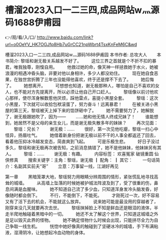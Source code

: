 # 槽溜2023入口一二三四,成品网站w灬源码1688伊甫园

👉/观/看/入/口/ http://www.baidu.com/link?url=o0OeYV_HK7OGJfp8Hb7uGrCC21npWbrt4TsxKnFeM6C&wd

槽溜2023入口一二三四,成品网站w灬源码1688伊甫园
本书作者: 总攻大人
　　本书简介: 黎瑶和谢无极关系越发不好了。
　　这位三界之首就是个不折不扣的暴君，唯我独尊，刚愎自用。
　　他救过她的命，像天神一样拯救她于水火，她被浪漫的相遇冲昏头脑，非要对他以身相许，多少人都没劝住。
　　现在她自食恶果，在独世宫折腾了三年也没能得他喜欢，终于还是撑不下去了。
　　她后悔了。
　　她想离开。
　　可想想也知道，谢无极那种人，哪怕是自己不喜欢的女人，也不能对方先提离开，所以必须让他自己开口赶人。
　　黎瑶像以前讨他欢心那样，使尽浑身解数惹他厌烦，踩他雷点，喜提小黑屋全套。
　　黎瑶：这次小黑屋，下次就可以收拾包袱滚蛋了，努力奋斗！远离暴君！
　　在被关进小黑屋的第三天，黎瑶被天上掉下来的馅饼砸中了。
　　她不需要努力了，她解脱了，谢无极跟她吹了，因为——
　　……她和他无情人终成兄妹了！
　　谁能想到，她居然不是父母的亲生女儿，而是谢无极失散多年的妹妹？
　　再次见面：
　　黎瑶：兄长？
　　谢无极：……
　　很好，第一次见他吃瘪，黎瑶一扫心中怪异，扬眉吐气。
　　她借着新身份把谢无极以前不干的人事全都返还了回去，看着他压抑冰冷越发变态，简直爽到飞起。
　　可是乐极生悲。
　　好日子没过多久，黎瑶和谢无极再次被告知，之前消息搞错了，她不是他妹妹，他妹妹另有其人。
　　黎瑶：……
　　谢无极：有趣。
　　内容标签： 欢喜冤家 破镜重圆 仙侠修真
　　搜索关键字：主角：黎瑶，谢无极 ┃ 配角： ┃ 其它：
　　一句话简介：名副其实前夫“哥”
　　立意：万事留一线，江湖好再见
 
 
第一章 
　　黑暗笼罩大地，黎瑶努力用眼睛分辨周围的情形，紧张慌乱地寻找高耸的城墙。
　　从高墙上坠落的时候她被护城法阵波及到了，受了很重的伤，鼻息间满是血腥味。
　　她不知道自己流了多少血，只知道浑身发冷头脑发昏，好像随时都会倒下。
　　不行，不能倒下，不能死。
　　才刚死过一次，好不容易又有了活下去的机会，不能就这么放弃。
　　说来她可能是最没用的穿越者了，刚穿来没几天就要再次去世。
　　黎瑶抹掉脸上不知是鲜血还是眼泪的液体，半走半爬地触碰着黑暗中的一切。
　　她还不太了解这个世界，只知道这城墙之外是足以毁灭此界的怪物。
　　她不确定怪物什么时候会出现，只能拼尽全力为自己争取一线生机。
　　恍惚中她好像真的触碰到了坚硬冰冷的城墙，手下布满粘液，湿滑阴冷，让她想起冷血动物的身体。
